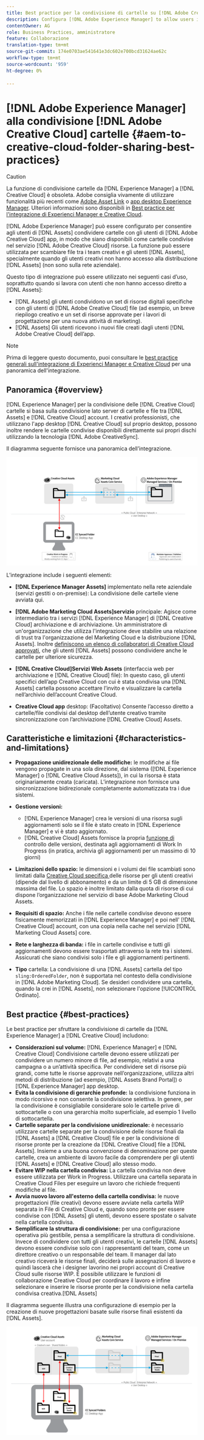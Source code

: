 ```yaml
---
title: Best practice per la condivisione di cartelle su [!DNL Adobe Creative Cloud] best practice
description: Configura [!DNL Adobe Experience Manager] to allow users in [!DNL Experience Manager Assets] per scambiare cartelle con utenti Adobe Creative Cloud (CC).
contentOwner: AG
role: Business Practices, amministratore
feature: Collaborazione
translation-type: tm+mt
source-git-commit: 174e0703ae541641e3dc602e700bcd31624ae62c
workflow-type: tm+mt
source-wordcount: '959'
ht-degree: 0%

---
```



# [!DNL Adobe Experience Manager] alla condivisione  [!DNL Adobe Creative Cloud] cartelle  {#aem-to-creative-cloud-folder-sharing-best-practices}

>[!CAUTION]
>
>La funzione di condivisione cartelle da [!DNL Experience Manager] a [!DNL Creative Cloud] è obsoleta. Adobe consiglia vivamente di utilizzare funzionalità più recenti come [Adobe Asset Link](https://helpx.adobe.com/enterprise/admin-guide.html/enterprise/using/adobe-asset-link.ug.html) o [app desktop Experience Manager](https://experienceleague.adobe.com/docs/experience-manager-desktop-app/using/using.html). Ulteriori informazioni sono disponibili in [Best practice per l&#39;integrazione di Experienci Manager e Creative Cloud](/help/assets/aem-cc-integration-best-practices.md).

[!DNL Adobe Experience Manager] può essere configurato per consentire agli utenti di  [!DNL Assets] condividere cartelle con gli utenti di  [!DNL Adobe Creative Cloud] app, in modo che siano disponibili come cartelle condivise nel servizio  [!DNL Adobe Creative Cloud] risorse. La funzione può essere utilizzata per scambiare file tra i team creativi e gli utenti [!DNL Assets], specialmente quando gli utenti creativi non hanno accesso alla distribuzione [!DNL Assets] (non sono sulla rete aziendale).

Questo tipo di integrazione può essere utilizzato nei seguenti casi d’uso, soprattutto quando si lavora con utenti che non hanno accesso diretto a [!DNL Assets]:

* [!DNL Assets] gli utenti condividono un set di risorse digitali specifiche con gli utenti di  [!DNL Adobe Creative Cloud] file (ad esempio, un breve riepilogo creativo e un set di risorse approvate per i lavori di progettazione per una nuova attività di marketing).
* [!DNL Assets] Gli utenti ricevono i nuovi file creati dagli utenti  [!DNL Adobe Creative Cloud] dell’app.

>[!NOTE]
>
>Prima di leggere questo documento, puoi consultare le [best practice generali sull&#39;integrazione di Experienci Manager e Creative Cloud](/help/assets/aem-cc-integration-best-practices.md) per una panoramica dell&#39;integrazione.

## Panoramica {#overview}

[!DNL Experience Manager] per la condivisione delle  [!DNL Creative Cloud] cartelle si basa sulla condivisione lato server di cartelle e file tra  [!DNL Assets] e  [!DNL Creative Cloud] account. I creativi professionisti, che utilizzano l&#39;app desktop [!DNL Creative Cloud] sul proprio desktop, possono inoltre rendere le cartelle condivise disponibili direttamente sui propri dischi utilizzando la tecnologia [!DNL Adobe CreativeSync].

Il diagramma seguente fornisce una panoramica dell’integrazione.

![chlimage_1-179](assets/chlimage_1-406.png)

L’integrazione include i seguenti elementi:

* **[!DNL Experience Manager Assets]** implementato nella rete aziendale (servizi gestiti o on-premise): La condivisione delle cartelle viene avviata qui.
* **[!DNL Adobe Marketing Cloud Assets]servizio** principale: Agisce come intermediario tra i servizi  [!DNL Experience Manager] di  [!DNL Creative Cloud] archiviazione e di archiviazione. Un amministratore di un&#39;organizzazione che utilizza l&#39;integrazione deve stabilire una relazione di trust tra l&#39;organizzazione del Marketing Cloud e la distribuzione [!DNL Assets]. Inoltre [definiscono un elenco di collaboratori di Creative Cloud approvati](https://experienceleague.adobe.com/docs/core-services/interface/assets/t-admin-add-cc-user.html), che gli utenti [!DNL Assets] possono condividere anche le cartelle per ulteriore sicurezza.

* **[!DNL Creative Cloud]Servizi Web Assets**  (interfaccia web per archiviazione e  [!DNL Creative Cloud] file): In questo caso, gli utenti specifici dell’app Creative Cloud con cui è stata condivisa una  [!DNL Assets] cartella possono accettare l’invito e visualizzare la cartella nell’archivio dell’account Creative Cloud.
* **Creative Cloud app** desktop: (Facoltativo) Consente l’accesso diretto a cartelle/file condivisi dal desktop dell’utente creativo tramite sincronizzazione con l’archiviazione  [!DNL Creative Cloud] Assets.

## Caratteristiche e limitazioni {#characteristics-and-limitations}

* **Propagazione unidirezionale delle modifiche:** le modifiche ai file vengono propagate in una sola direzione, dal sistema ([!DNL Experience Manager] o  [!DNL Creative Cloud Assets]), in cui la risorsa è stata originariamente creata (caricata). L’integrazione non fornisce una sincronizzazione bidirezionale completamente automatizzata tra i due sistemi.
* **Gestione versioni:**

   * [!DNL Experience Manager] crea le versioni di una risorsa sugli aggiornamenti solo se il file è stato creato in  [!DNL Experience Manager] e vi è stato aggiornato.
   * [!DNL Creative Cloud] Assets fornisce la propria  [funzione di ](https://helpx.adobe.com/creative-cloud/help/versioning-faq.html) controllo delle versioni, destinata agli aggiornamenti di Work In Progress (in pratica, archivia gli aggiornamenti per un massimo di 10 giorni)

* **Limitazioni dello spazio:** le dimensioni e i volumi dei file scambiati sono limitati dalla  [Creative Cloud specifica ](https://helpx.adobe.com/creative-cloud/kb/file-storage-quota.html) delle risorse per gli utenti creativi (dipende dal livello di abbonamento) e da un limite di 5 GB di dimensione massima del file. Lo spazio è inoltre limitato dalla quota di risorse di cui dispone l’organizzazione nel servizio di base Adobe Marketing Cloud Assets.

* **Requisiti di spazio:** Anche i file nelle cartelle condivise devono essere fisicamente memorizzati in  [!DNL Experience Manager] e poi nell&#39; [!DNL Creative Cloud] account, con una copia nella cache nel servizio  [!DNL Marketing Cloud Assets] core.
* **Rete e larghezza di banda:** i file in cartelle condivise e tutti gli aggiornamenti devono essere trasportati attraverso la rete tra i sistemi. Assicurati che siano condivisi solo i file e gli aggiornamenti pertinenti.
* **Tipo** cartella: La condivisione di una  [!DNL Assets] cartella del tipo  `sling:OrderedFolder`, non è supportata nel contesto della condivisione in  [!DNL Adobe Marketing Cloud]. Se desideri condividere una cartella, quando la crei in [!DNL Assets], non selezionare l&#39;opzione [!UICONTROL Ordinato].

## Best practice {#best-practices}

Le best practice per sfruttare la condivisione di cartelle da [!DNL Experience Manager] a [!DNL Creative Cloud] includono:

* **Considerazioni sul volume:** [!DNL Experience Manager] e  [!DNL Creative Cloud] Condivisione cartelle devono essere utilizzati per condividere un numero minore di file, ad esempio, relativi a una campagna o a un’attività specifica. Per condividere set di risorse più grandi, come tutte le risorse approvate nell’organizzazione, utilizza altri metodi di distribuzione (ad esempio, [!DNL Assets Brand Portal]) o [!DNL Experience Manager] app desktop.
* **Evita la condivisione di gerarchie profonde:** la condivisione funziona in modo ricorsivo e non consente la condivisione selettiva. In genere, per la condivisione è consigliabile considerare solo le cartelle prive di sottocartelle o con una gerarchia molto superficiale, ad esempio 1 livello di sottocartella.
* **Cartelle separate per la condivisione unidirezionale:** è necessario utilizzare cartelle separate per la condivisione delle risorse finali da  [!DNL Assets] a  [!DNL Creative Cloud] file e per la condivisione di risorse pronte per la creazione da  [!DNL Creative Cloud] file a  [!DNL Assets]. Insieme a una buona convenzione di denominazione per queste cartelle, crea un ambiente di lavoro facile da comprendere per gli utenti [!DNL Assets] e [!DNL Creative Cloud] allo stesso modo.
* **Evitare WIP nella cartella condivisa:** La cartella condivisa non deve essere utilizzata per Work in Progress. Utilizzare una cartella separata in Creative Cloud Files per eseguire un lavoro che richiede frequenti modifiche al file.
* **Avvia nuovo lavoro all&#39;esterno della cartella condivisa:** le nuove progettazioni (file creativi) devono essere avviate nella cartella WIP separata in File di Creative Cloud e, quando sono pronte per essere condivise con  [!DNL Assets] gli utenti, devono essere spostate o salvate nella cartella condivisa.
* **Semplificare la struttura di condivisione:** per una configurazione operativa più gestibile, pensa a semplificare la struttura di condivisione. Invece di condividere con tutti gli utenti creativi, le cartelle [!DNL Assets] devono essere condivise solo con i rappresentanti del team, come un direttore creativo o un responsabile del team. Il manager dal lato creativo riceverà le risorse finali, deciderà sulle assegnazioni di lavoro e quindi lascerà che i designer lavorino nei propri account di Creative Cloud sulle risorse WIP. È possibile utilizzare le funzioni di collaborazione Creative Cloud per coordinare il lavoro e infine selezionare e inserire le risorse pronte per la condivisione nella cartella condivisa creativa.[!DNL Assets]

Il diagramma seguente illustra una configurazione di esempio per la creazione di nuove progettazioni basate sulle risorse finali esistenti da [!DNL Assets].

![chlimage_1-180](assets/chlimage_1-407.png)
